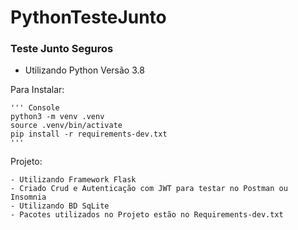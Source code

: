 <h1>PythonTesteJunto</h1>

<h3> Teste Junto Seguros </h3>

- Utilizando Python Versão 3.8


Para Instalar:

    ''' Console
    python3 -m venv .venv
    source .venv/bin/activate
    pip install -r requirements-dev.txt
    '''

Projeto:

    - Utilizando Framework Flask
    - Criado Crud e Autenticação com JWT para testar no Postman ou Insomnia
    - Utilizando BD SqLite
    - Pacotes utilizados no Projeto estão no Requirements-dev.txt
